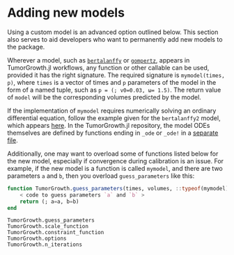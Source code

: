 # Adding new models

Using a custom model is an advanced option outlined below. This section also serves to aid
developers who want to permanently add new models to the package.

Wherever a model, such as [`bertalanffy`](@ref) or [`gompertz`](@ref), appears in
TumorGrowth.jl workflows, any function or other callable can be used, provided it has the
right signature. The required signature is `mymodel(times, p)`, where `times` is a vector
of times and `p` parameters of the model in the form of a named tuple, such as `p = (;
v0=0.03, ω= 1.5)`. The return value of `model` will be the corresponding volumes predicted
by the model.

If the implementation of `mymodel` requires numerically solving an ordinary differential
equation, follow the example given for the `bertalanffy2` model, which appears
[here](https://github.com/ablaom/TumorGrowth.jl/blob/dev/src/models/bertalanffy2.jl). In
the TumorGrowth.jl repository, the model ODEs themselves are defined by functions ending
in `_ode` or `_ode!` in a [separate
file](https://github.com/ablaom/TumorGrowth.jl/blob/dev/src/odes.jl).

Additionally, one may want to overload some of functions listed below for the new model,
especially if convergence during calibration is an issue.  For example, if the new model
is a function is called `mymodel`, and there are two parameters `a` and `b`, then you
overload `guess_parameters` like this:

```julia
function TumorGrowth.guess_parameters(times, volumes, ::typeof(mymodel))
    < code to guess parameters `a` and `b` >
	return (; a=a, b=b)
end 
```

```@docs
TumorGrowth.guess_parameters
TumorGrowth.scale_function
TumorGrowth.constraint_function
TumorGrowth.options
TumorGrowth.n_iterations
```
